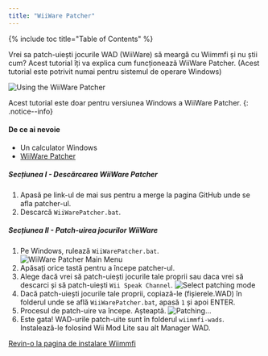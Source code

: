 ```yaml
---
title: "WiiWare Patcher"
---
```


{% include toc title="Table of Contents" %}

Vrei sa patch-uiești jocurile WAD (WiiWare) să meargă cu Wiimmfi și nu știi cum? Acest tutorial îți va explica cum funcționează WiiWare Patcher. (Acest tutorial este potrivit numai pentru sistemul de operare Windows)

![Using the WiiWare Patcher](/images/rc24_using_the_wiiware_patcher.jpg)

Acest tutorial este doar pentru versiunea Windows a WiiWare Patcher.
{: .notice--info}

#### De ce ai nevoie

* Un calculator Windows
* [WiiWare Patcher](https://github.com/RiiConnect24/WiiWare-Patcher/releases)

##### Secțiunea I - Descărcarea WiiWare Patcher

1. Apasă pe link-ul de mai sus pentru a merge la pagina GitHub unde se afla patcher-ul.
2. Descarcă `WiiWarePatcher.bat`.

##### Secțiunea II - Patch-uirea jocurilor WiiWare

1. Pe Windows, rulează `WiiWarePatcher.bat`. ![WiiWare Patcher Main Menu](/images/WiiWare-Patcher/1.JPG)
2. Apăsați orice tastă pentru a începe patcher-ul.
3. Alege dacă vrei să patch-uiești jocurile tale proprii sau daca vrei să descarci și să patch-uiești `Wii Speak Channel`. ![Select patching mode](/images/WiiWare-Patcher/2.JPG)
4. Dacă patch-uiești jocurile tale proprii, copiază-le (fișierele.WAD) în folderul unde se află `WiiWarePatcher.bat`, apasă `1` și apoi ENTER.
5. Procesul de patch-uire va începe. Așteaptă. ![Patching...](/images/WiiWare-Patcher/3.JPG)
6. Este gata! WAD-urile patch-uite sunt în folderul `wiimmfi-wads`. Instalează-le folosind Wii Mod Lite sau alt Manager WAD.

[Revin-o la pagina de instalare Wiimmfi](wiimmfi)
